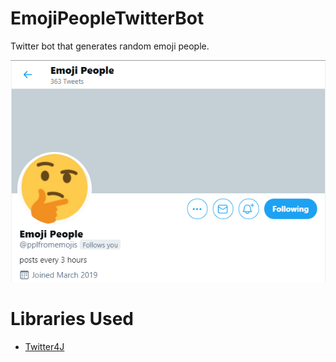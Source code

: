 # EmojiPeopleTwitterBot
Twitter bot that generates random emoji people.

![](img/page.png)

# Libraries Used
 - [Twitter4J](http://twitter4j.org/en/)
